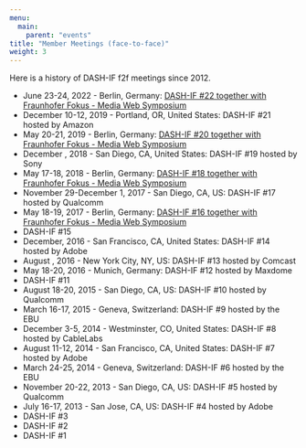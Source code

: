 ```yaml
---
menu:
  main:
    parent: "events"
title: "Member Meetings (face-to-face)"
weight: 3
---
```


Here is a history of DASH-IF f2f meetings since 2012.
* June 23-24, 2022 - Berlin, Germany: [DASH-IF #22 together with Fraunhofer Fokus - Media Web Symposium](https://www.fokus.fraunhofer.de/en/fame/mws22)
* December 10-12, 2019 - Portland, OR, United States: DASH-IF #21 hosted by Amazon 
* May 20-21, 2019 - Berlin, Germany: [DASH-IF #20 together with Fraunhofer Fokus - Media Web Symposium](https://www.fokus.fraunhofer.de/en/fame/mws19)
* December , 2018 - San Diego, CA, United States: DASH-IF #19 hosted by Sony 
* May 17-18, 2018 - Berlin, Germany: [DASH-IF #18 together with Fraunhofer Fokus - Media Web Symposium](https://www.fokus.fraunhofer.de/en/fame/mws18)
* November 29-December 1, 2017 - San Diego, CA, US: DASH-IF #17 hosted by Qualcomm
* May 18-19, 2017 - Berlin, Germany: [DASH-IF #16 together with Fraunhofer Fokus - Media Web Symposium](https://www.fokus.fraunhofer.de/en/fame/mws17)
* DASH-IF #15
* December, 2016 - San Francisco, CA, United States: DASH-IF #14 hosted by Adobe 
* August , 2016 - New York City, NY, US: DASH-IF #13 hosted by Comcast
* May 18-20, 2016 - Munich, Germany: DASH-IF #12 hosted by Maxdome
* DASH-IF #11
* August 18-20, 2015 - San Diego, CA, US: DASH-IF #10 hosted by Qualcomm
* March 16-17, 2015 - Geneva, Switzerland: DASH-IF #9 hosted by the EBU
* December 3-5, 2014 - Westminster, CO, United States: DASH-IF #8 hosted by CableLabs 
* August 11-12, 2014 - San Francisco, CA, United States: DASH-IF #7 hosted by Adobe 
* March 24-25, 2014 - Geneva, Switzerland: DASH-IF #6 hosted by the EBU
* November 20-22, 2013 - San Diego, CA, US: DASH-IF #5 hosted by Qualcomm
* July 16-17, 2013 - San Jose, CA, US: DASH-IF #4 hosted by Adobe
* DASH-IF #3
* DASH-IF #2
* DASH-IF #1
